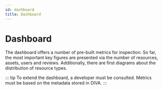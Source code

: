 ```yaml
---
id: dashboard
title: Dashboard
---
```


# Dashboard

The dashboard offers a number of pre-built metrics for inspection.
So far, the most important key figures are presented via the number of resources, assets, users and reviews.
Additionally, there are first diagrams about the distribution of resource types.

<!-- <div class="flex justify-center">
    <img class="rounded-lg" :src="$withBase('/assets/screenshots/dashboard.png')" alt="DIVA Dashboard">
</div> -->

::: tip
To extend the dashboard, a developer must be consulted.
Metrics must be based on the metadata stored in DIVA.
:::

